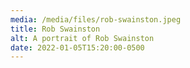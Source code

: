 ```yaml
---
media: /media/files/rob-swainston.jpeg
title: Rob Swainston
alt: A portrait of Rob Swainston
date: 2022-01-05T15:20:00-0500
---
```

